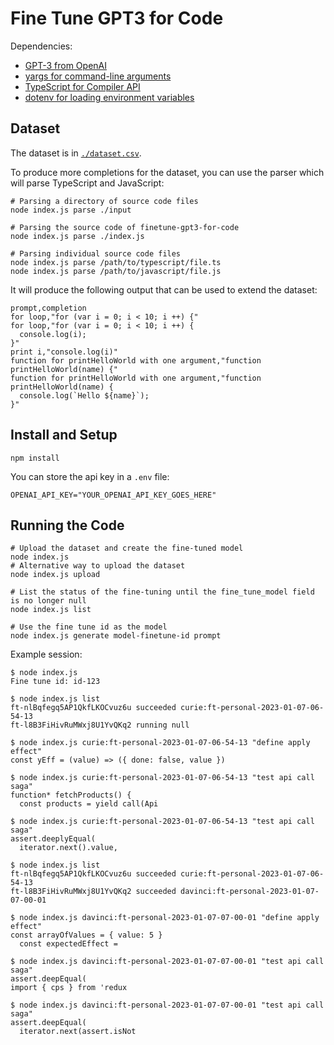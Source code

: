 # Fine Tune GPT3 for Code

Dependencies:
* [GPT-3 from OpenAI](https://github.com/openai/openai-node)
* [yargs for command-line arguments](https://github.com/yargs/yargs)
* [TypeScript for Compiler API](https://github.com/microsoft/TypeScript/wiki/Using-the-Compiler-API)
* [dotenv for loading environment variables](https://github.com/motdotla/dotenv)

## Dataset
The dataset is in [`./dataset.csv`](./dataset.csv).

To produce more completions for the dataset, you can use the parser which will parse TypeScript and JavaScript:

```shell
# Parsing a directory of source code files
node index.js parse ./input

# Parsing the source code of finetune-gpt3-for-code
node index.js parse ./index.js

# Parsing individual source code files
node index.js parse /path/to/typescript/file.ts
node index.js parse /path/to/javascript/file.js
```

It will produce the following output that can be used to extend the dataset:

```
prompt,completion
for loop,"for (var i = 0; i < 10; i ++) {"
for loop,"for (var i = 0; i < 10; i ++) {
  console.log(i);
}"
print i,"console.log(i)"
function for printHelloWorld with one argument,"function printHelloWorld(name) {"
function for printHelloWorld with one argument,"function printHelloWorld(name) {
  console.log(`Hello ${name}`);
}"
```

## Install and Setup

```shell
npm install
```

You can store the api key in a `.env` file:

```
OPENAI_API_KEY="YOUR_OPENAI_API_KEY_GOES_HERE"
```

## Running the Code

```shell
# Upload the dataset and create the fine-tuned model
node index.js
# Alternative way to upload the dataset
node index.js upload

# List the status of the fine-tuning until the fine_tune_model field is no longer null
node index.js list

# Use the fine tune id as the model
node index.js generate model-finetune-id prompt
```

Example session:

```
$ node index.js
Fine tune id: id-123

$ node index.js list
ft-nlBqfegq5AP1QkfLKOCvuz6u succeeded curie:ft-personal-2023-01-07-06-54-13
ft-l8B3FiHivRuMWxj8U1YvQKq2 running null

$ node index.js curie:ft-personal-2023-01-07-06-54-13 "define apply effect"
const yEff = (value) => ({ done: false, value })

$ node index.js curie:ft-personal-2023-01-07-06-54-13 "test api call saga"
function* fetchProducts() {
  const products = yield call(Api

$ node index.js curie:ft-personal-2023-01-07-06-54-13 "test api call saga"
assert.deeplyEqual(
  iterator.next().value,

$ node index.js list
ft-nlBqfegq5AP1QkfLKOCvuz6u succeeded curie:ft-personal-2023-01-07-06-54-13
ft-l8B3FiHivRuMWxj8U1YvQKq2 succeeded davinci:ft-personal-2023-01-07-07-00-01

$ node index.js davinci:ft-personal-2023-01-07-07-00-01 "define apply effect"
const arrayOfValues = { value: 5 }
  const expectedEffect =

$ node index.js davinci:ft-personal-2023-01-07-07-00-01 "test api call saga"
assert.deepEqual(
import { cps } from 'redux

$ node index.js davinci:ft-personal-2023-01-07-07-00-01 "test api call saga"
assert.deepEqual(
  iterator.next(assert.isNot
```

